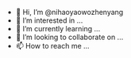 - 👋 Hi, I’m @nihaoyaowozhenyang
- 👀 I’m interested in ...
- 🌱 I’m currently learning ...
- 💞️ I’m looking to collaborate on ...
- 📫 How to reach me ...

<!---
nihaoyaowozhenyang/nihaoyaowozhenyang is a ✨ special ✨ repository because its `README.md` (this file) appears on your GitHub profile.
You can click the Preview link to take a look at your changes.
--->

